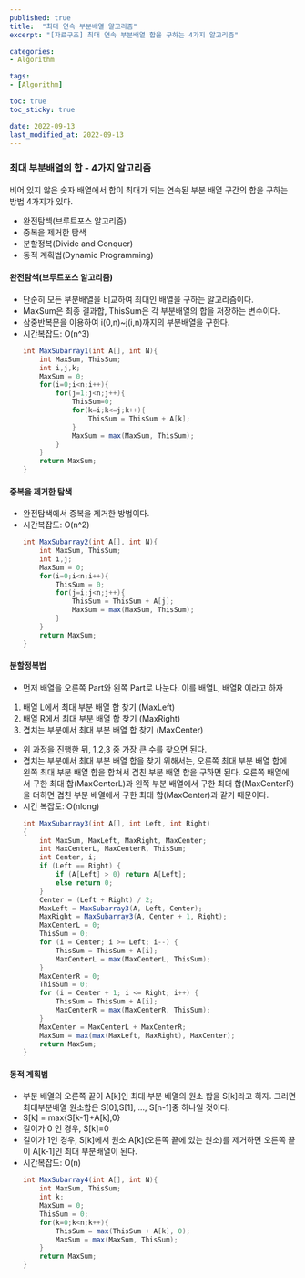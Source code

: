 ```yaml
---
published: true   
title:  "최대 연속 부분배열 알고리즘"
excerpt: "[자료구조] 최대 연속 부분배열 합을 구하는 4가지 알고리즘"

categories:
- Algorithm

tags:
- [Algorithm]

toc: true
toc_sticky: true

date: 2022-09-13
last_modified_at: 2022-09-13
---
```


### 최대 부분배열의 합 - 4가지 알고리즘
비어 있지 않은 숫자 배열에서 합이 최대가 되는 연속된 부분 배열 구간의 합을 구하는 방법 4가지가 있다.
- 완전탐섹(브루트포스 알고리즘)
- 중복을 제거한 탐색
- 분할정복(Divide and Conquer)
- 동적 계획법(Dynamic Programming)

#### 완전탐색(브루트포스 알고리즘)
- 단순히 모든 부분배열을 비교하여 최대인 배열을 구하는 알고리즘이다.
- MaxSum은 최종 결과합, ThisSum은 각 부분배열의 합을 저장하는 변수이다.
- 삼중반복문을 이용하여 i(0,n)~j(i,n)까지의 부분배열을 구한다.
- 시간복잡도: O(n^3)
    ```java
    int MaxSubarray1(int A[], int N){
        int MaxSum, ThisSum;
        int i,j,k;
        MaxSum = 0;
        for(i=0;i<n;i++){
            for(j=1;j<n;j++){
                ThisSum=0;
                for(k=i;k<=j;k++){
                    ThisSum = ThisSum + A[k];
                }
                MaxSum = max(MaxSum, ThisSum);
            }
        }
        return MaxSum;
    }
    ```


#### 중복을 제거한 탐색
- 완전탐색에서 중복을 제거한 방법이다.
- 시간복잡도: O(n^2) 
    ```java
    int MaxSubarray2(int A[], int N){
        int MaxSum, ThisSum;
        int i,j;
        MaxSum = 0;
        for(i=0;i<n;i++){
            ThisSum = 0;
            for(j=i;j<n;j++){
                ThisSum = ThisSum + A[j];
                MaxSum = max(MaxSum, ThisSum);
            }
        }
        return MaxSum;
    }
    ```
 #### 분할정복법
 - 먼저 배열을 오른쪽 Part와 왼쪽 Part로 나눈다. 이를 배열L, 배열R 이라고 하자
 1. 배열 L에서 최대 부분 배열 합 찾기 (MaxLeft)
 2. 배열 R에서 최대 부분 배열 합 찾기 (MaxRight)
 3. 겹치는 부분에서 최대 부분 배열 합 찾기 (MaxCenter)
 - 위 과정을 진행한 뒤, 1,2,3 중 가장 큰 수를 찾으면 된다.
 - 겹치는 부분에서 최대 부분 배열 합을 찾기 위해서는, 오른쪽 최대 부분 배열 합에 왼쪽 최대 부분 배열 합을 합쳐서 겹친 부분 배열 합을 구하면 된다. 오른쪽 배열에서 구한 최대 합(MaxCenterL)과 왼쪽 부분 배열에서 구한 최대 합(MaxCenterR)을 더하면 겹친 부분 배열에서 구한 최대 합(MaxCenter)과 같기 때문이다. 
 - 시간 복잡도: O(nlong)
    ```java
    int MaxSubarray3(int A[], int Left, int Right)
    {
        int MaxSum, MaxLeft, MaxRight, MaxCenter;
        int MaxCenterL, MaxCenterR, ThisSum;
        int Center, i;
        if (Left == Right) {
            if (A[Left] > 0) return A[Left];
            else return 0;
        }
        Center = (Left + Right) / 2;
        MaxLeft = MaxSubarray3(A, Left, Center);
        MaxRight = MaxSubarray3(A, Center + 1, Right);
        MaxCenterL = 0;
        ThisSum = 0;
        for (i = Center; i >= Left; i--) {
            ThisSum = ThisSum + A[i];
            MaxCenterL = max(MaxCenterL, ThisSum);
        }
        MaxCenterR = 0;
        ThisSum = 0;
        for (i = Center + 1; i <= Right; i++) {
            ThisSum = ThisSum + A[i];
            MaxCenterR = max(MaxCenterR, ThisSum);
        }
        MaxCenter = MaxCenterL + MaxCenterR;
        MaxSum = max(max(MaxLeft, MaxRight), MaxCenter);
        return MaxSum;
    }
    ```

#### 동적 계획법
- 부분 배열의 오른쪽 끝이 A[k]인 최대 부분 배열의 원소 합을 S[k]라고 하자. 그러면 최대부분배열 원소합은 S[0],S[1], ..., S[n-1]중 하나일 것이다.
- S[k] = max{S[k-1]+A[k],0}
- 길이가 0 인 경우, S[k]=0 
- 길이가 1인 경우, S[k]에서 원소 A[k](오른쪽 끝에 있는 원소)를 제거하면 오른쪽 끝이 A[k-1]인 최대 부분배열이 된다.
- 시간복잡도: O(n)
    ```java
    int MaxSubarray4(int A[], int N){
        int MaxSum, ThisSum;
        int k;
        MaxSum = 0;
        ThisSum = 0;
        for(k=0;k<n;k++){
            ThisSum = max(ThisSum + A[k], 0);
            MaxSum = max(MaxSum, ThisSum);
        }
        return MaxSum;
    }

    ```